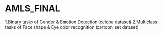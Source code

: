 # AMLS_FINAL
1.Binary tasks of Gender &amp; Emotion Detection (celeba dataset) 2.Multiclass tasks of Face shape &amp; Eye color recognition (cartoon_set dataset)
